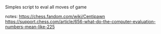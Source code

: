 
Simples script to eval all moves of game

notes:
https://chess.fandom.com/wiki/Centipawn
https://support.chess.com/article/656-what-do-the-computer-evaluation-numbers-mean-like-225
